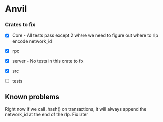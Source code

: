 # Anvil

### Crates to fix
- [x] Core - All tests pass except 2 where we need to figure out where to rlp encode network_id
- [x] rpc
- [x] server - No tests in this crate to fix
- [x] src
- [ ] tests


## Known problems

Right now if we call .hash() on transactions, it will always append the network_id at the end of the rlp. Fix later